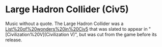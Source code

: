 # Large Hadron Collider (Civ5)

 Music without a quote.
The Large Hadron Collider was a [List%20of%20wonders%20in%20Civ5](wonder) that was slated to appear in "[Civilization%20V](Civilization V)", but was cut from the game before its release.